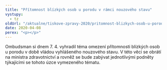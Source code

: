 ```yaml
---
title: "Přítomnost blízkých osob u porodu v rámci nouzového stavu"
vystupy:
  - tz
oldUrl: "/aktualne/tiskove-zpravy-2020/pritomnost-blizkych-osob-u-porodu-v-ramci-nouzoveho-stavu/"
date: 2020-04-08
perex: "<p></p>"
---
```


<!-- imported from the old website -->

<p>Ombudsman si dnem 7. 4. vyhradil téma omezení přítomnosti blízkých osob u porodu v době vládou vyhlášeného nouzového stavu. V této věci se obrátí na ministra zdravotnictví a rovněž se bude zabývat jednotlivými podněty týkajícími se tohoto úzce vymezeného tématu.</p>
